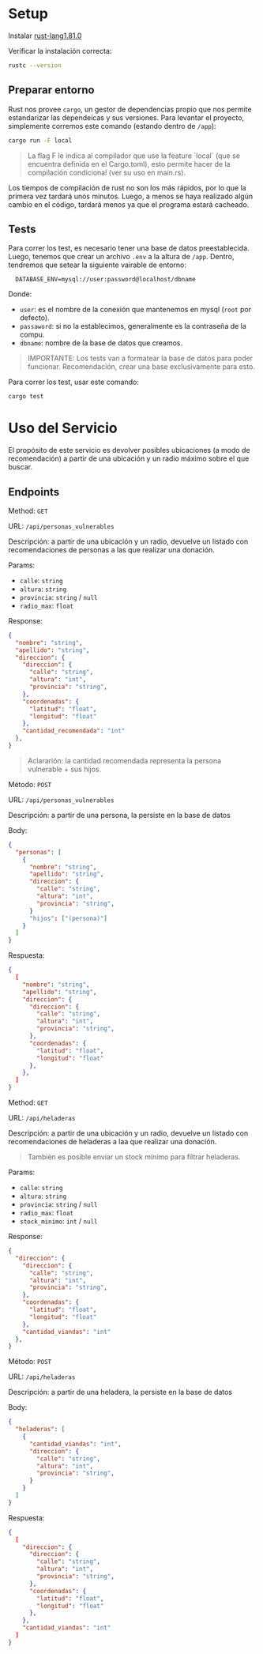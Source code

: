 # Setup

Instalar [rust-lang1.81.0](https://www.rust-lang.org/es/tools/install)

Verificar la instalación correcta:

```sh
rustc --version
```

## Preparar entorno

Rust nos provee `cargo`, un gestor de dependencias propio que nos permite estandarizar las dependeicas y sus versiones.
Para levantar el proyecto, simplemente corremos este comando (estando dentro de `/app`):

```sh
cargo run -F local
```

> La flag F le indica al compilador que use la feature ´local´ (que se encuentra definida en el Cargo.toml), esto permite hacer de la
> compilación condicional (ver su uso en main.rs).

Los tiempos de compilación de rust no son los más rápidos, por lo que la primera vez tardará unos minutos. Luego, a menos
se haya realizado algún cambio en el código, tardará menos ya que el programa estará cacheado.

## Tests

Para correr los test, es necesario tener una base de datos preestablecida. Luego, tenemos que crear un archivo `.env` a la
altura de `/app`. Dentro, tendremos que setear la siguiente vairable de entorno:

```env
  DATABASE_ENV=mysql://user:password@localhost/dbname
```

Donde:

* `user`: es el nombre de la conexión que mantenemos en mysql (`root` por defecto).
* `passaword`: si no la establecimos, generalmente es la contraseña de la compu.
* `dbname`: nombre de la base de datos que creamos.

> IMPORTANTE: Los tests van a formatear la base de datos para poder funcionar. Recomendación, crear una base exclusivamente
  para esto.

Para correr los test, usar este comando:

```sh
cargo test
```

# Uso del Servicio

El propósito de este servicio es devolver posibles ubicaciones (a modo de recomendación) a partir de una ubicación y un radio máximo
sobre el que buscar.

## Endpoints

Method: `GET`

URL: `/api/personas_vulnerables`

Descripción: a partir de una ubicación y un radio, devuelve un listado con recomendaciones de personas a las que realizar una donación.

Params:

* `calle`: `string`
* `altura`: `string`
* `provincia`: `string` / `null`
* `radio_max`: `float`

Response:

  ```json
  {
    "nombre": "string",
    "apellido": "string",
    "direccion": {
      "direccion": {
        "calle": "string",
        "altura": "int",
        "provincia": "string",
      },
      "coordenadas": {
        "latitud": "float",
        "longitud": "float"
      },
      "cantidad_recomendada": "int"
    },
  }
  ```

> Aclararión: la cantidad recomendada representa la persona vulnerable + sus hijos.

Método: `POST`

URL: `/api/personas_vulnerables`

Descripción: a partir de una persona, la persiste en la base de datos

Body:

  ```json
  {
    "personas": [
      {
        "nombre": "string",
        "apellido": "string",
        "direccion": {
          "calle": "string",
          "altura": "int",
          "provincia": "string",
        }
        "hijos": ["(persona)"]
      }
    ]
  }
  ````

Respuesta:

  ```json
  {
    [
      "nombre": "string",
      "apellido": "string",
      "direccion": {
        "direccion": {
          "calle": "string",
          "altura": "int",
          "provincia": "string",
        },
        "coordenadas": {
          "latitud": "float",
          "longitud": "float"
        },
      },
    ]
  }
  ```

Method: `GET`

URL: `/api/heladeras`

Descripción: a partir de una ubicación y un radio, devuelve un listado con recomendaciones de heladeras a laa que realizar una donación.

> Tambièn es posible enviar un stock mínimo para filtrar heladeras.

Params:

* `calle`: `string`
* `altura`: `string`
* `provincia`: `string` / `null`
* `radio_max`: `float`
* `stock_minimo`: `int` / `null`

Response:

  ```json
  {
    "direccion": {
      "direccion": {
        "calle": "string",
        "altura": "int",
        "provincia": "string",
      },
      "coordenadas": {
        "latitud": "float",
        "longitud": "float"
      },
      "cantidad_viandas": "int"
    },
  }
  ```

Método: `POST`

URL: `/api/heladeras`

Descripción: a partir de una heladera, la persiste en la base de datos

Body:

  ```json
  {
    "heladeras": [
      {
        "cantidad_viandas": "int",
        "direccion": {
          "calle": "string",
          "altura": "int",
          "provincia": "string",
        }
      }
    ]
  }
  ````

Respuesta:

  ```json
  {
    [
      "direccion": {
        "direccion": {
          "calle": "string",
          "altura": "int",
          "provincia": "string",
        },
        "coordenadas": {
          "latitud": "float",
          "longitud": "float"
        },
      },
      "cantidad_viandas": "int"
    ]
  }
  ```
